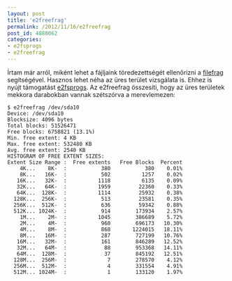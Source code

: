 ```yaml
---
layout: post
title: 'e2freefrag'
permalink: /2012/11/16/e2freefrag
post_id: 4888062
categories: 
- e2fsprogs
- e2freefrag
---
```


Írtam már arról, miként lehet a fájljaink töredezettségét ellenőrizni a 
[filefrag](/2012/11/04/filefrag) segítségével. Hasznos lehet néha az üres terület vizsgálata is. Ehhez is nyújt támogatást 
[e2fsprogs](http://e2fsprogs.sourceforge.net/). Az e2freefrag összesíti, hogy az üres területek mekkora darabokban vannak szétszórva a merevlemezen:

```
$ e2freefrag /dev/sda10
Device: /dev/sda10
Blocksize: 4096 bytes
Total blocks: 51526471
Free blocks: 6758821 (13.1%)
Min. free extent: 4 KB 
Max. free extent: 532480 KB
Avg. free extent: 2540 KB
HISTOGRAM OF FREE EXTENT SIZES:
Extent Size Range :  Free extents   Free Blocks  Percent
    4K...    8K-  :           380           380    0.01%
    8K...   16K-  :           502          1257    0.02%
   16K...   32K-  :          1118          6135    0.09%
   32K...   64K-  :          1959         22360    0.33%
   64K...  128K-  :          1114         25932    0.38%
  128K...  256K-  :           513         23581    0.35%
  256K...  512K-  :           636         59342    0.88%
  512K... 1024K-  :           914        173934    2.57%
    1M...    2M-  :          1045        386689    5.72%
    2M...    4M-  :           960        696173   10.30%
    4M...    8M-  :           868       1224015   18.11%
    8M...   16M-  :           287        727199   10.76%
   16M...   32M-  :           161        846289   12.52%
   32M...   64M-  :            88        953368   14.11%
   64M...  128M-  :            37        845192   12.51%
  128M...  256M-  :             7        278570    4.12%
  256M...  512M-  :             4        331554    4.91%
  512M... 1024M-  :             1        133120    1.97%
```